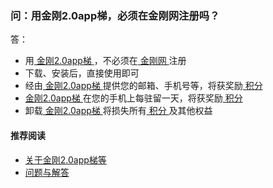 ### 问：用金刚2.0app梯，必须在金刚网注册吗？
答：
- 用[ 金刚2.0app梯 ]()，不必须在[ 金刚网 ](https://a2zitpro.github.io/web/金刚中文网)注册
- 下载、安装后，直接使用即可
- 经由[ 金刚2.0app梯 ]()提供您的邮箱、手机号等，将获奖励[ 积分 ](https://a2zitpro.github.io/web/积分)
- [ 金刚2.0app梯 ]()在您的手机上每驻留一天，将获奖励[ 积分 ](https://a2zitpro.github.io/web/积分)
- 卸载[ 金刚2.0app梯 ]()将损失所有[ 积分 ](https://a2zitpro.github.io/web/积分)及其他权益

#### 推荐阅读
- [关于金刚2.0app梯等](https://a2zitpro.github.io/web/列表-关于金刚2.0app型翻墙梯及相关问题)
- [问题与解答](https://a2zitpro.github.io/web/列表-问题与解答)
